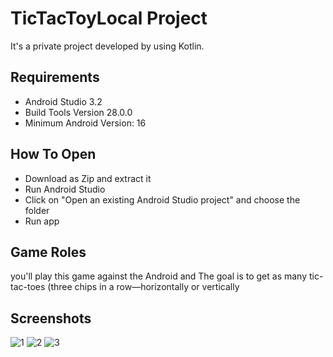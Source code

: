 # TicTacToyLocal Project
It's a private project developed by using Kotlin.

## Requirements
- Android Studio 3.2
- Build Tools Version 28.0.0
- Minimum Android Version: 16

## How To Open
- Download as Zip and extract it
- Run Android Studio
- Click on "Open an existing Android Studio project" and choose the folder
- Run app

## Game Roles
you'll play this game against the Android and The goal is to get as many tic-tac-toes (three chips in a row—horizontally or vertically

## Screenshots

![1](https://user-images.githubusercontent.com/45323928/49970972-faee4b00-fefa-11e8-9a9f-6b99f73b548a.png)
![2](https://user-images.githubusercontent.com/45323928/49970987-ffb2ff00-fefa-11e8-98f5-35fafbf8a592.png)
![3](https://user-images.githubusercontent.com/45323928/49970995-03468600-fefb-11e8-8c34-69f1ba4fda56.png)
